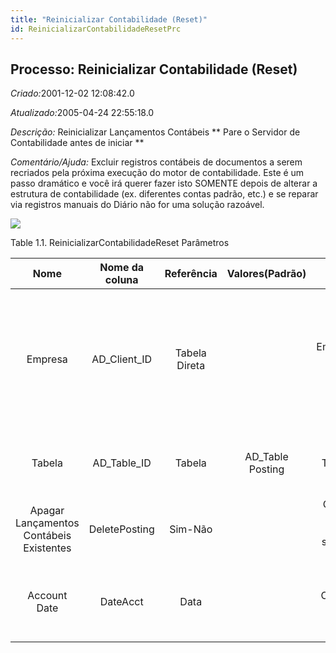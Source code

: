 ```yaml
---
title: "Reinicializar Contabilidade (Reset)"
id: ReinicializarContabilidadeResetPrc
---
```

<div id="d195629e1" class="section chapter">

<div class="titlepage">

<div>

<div>

## Processo: Reinicializar Contabilidade (Reset)

</div>

</div>

</div>

<span class="emphasis"> *Criado:*</span>2001-12-02 12:08:42.0

<span class="emphasis">*Atualizado:*</span>2005-04-24 22:55:18.0

<span class="emphasis"> *Descrição:* </span>Reinicializar Lançamentos
Contábeis \*\* Pare o Servidor de Contabilidade antes de iniciar \*\*

<span class="emphasis"> *Comentário/Ajuda:* </span>Excluir registros
contábeis de documentos a serem recriados pela próxima execução do motor
de contabilidade. Este é um passo dramático e você irá querer fazer isto
SOMENTE depois de alterar a estrutura de contabilidade (ex. diferentes
contas padrão, etc.) e se reparar via registros manuais do Diário não
for uma solução razoável.

![](/img/manual/ReinicializarContabilidadeReset.png)

<div id="d195629e22" class="table">

<div class="table-title">

Table 1.1. ReinicializarContabilidadeReset
Parâmetros

</div>

<div class="table-contents">

|                  Nome                   | Nome da coluna |  Referência   |  Valores(Padrão)  |                               Descrição                                |                                                                            Comentário/Ajuda                                                                            |
| :-------------------------------------: | :------------: | :-----------: | :---------------: | :--------------------------------------------------------------------: | :--------------------------------------------------------------------------------------------------------------------------------------------------------------------: |
|                 Empresa                 | AD\_Client\_ID | Tabela Direta |                   |                Empresa/Locatário para esta instalação.                 | Uma Empresa é uma Companhia ou uma Entidade Legal (pessoa jurídica). Dados não podem ser compartilhados entre Empresas. Locatário é um sinônimo para Empresa (Client). |
|                 Tabela                  | AD\_Table\_ID  |    Tabela     | AD\_Table Posting |                 Informação da Tabela no Banco de Dados                 |                                                A Tabela no Banco de Dados fornece informações das Definições da Tabela.                                                |
| Apagar Lançamentos Contábeis Existentes | DeletePosting  |    Sim-Não    |                   | Os lançamentos contábeis selecionados serão apagados\! PERIGOSO \!\!\! |                                                                                  null                                                                                  |
|              Account Date               |    DateAcct    |     Data      |                   |                      Optional account date range                       |                                          Only documents within this date range which are also in open periods will be reset.                                           |

</div>

</div>

  

</div>

